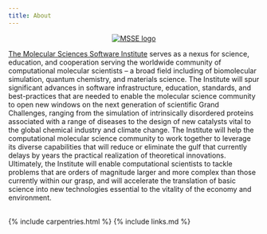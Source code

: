 ```yaml
---
title: About
---
```

<div class="row">
  <div class="col-md-2" align="center">
    <a href="{{ site.molssi_site }}"><img src="{{ relative_root_path }}/assets/img/msse-logo.jpg" alt="MSSE logo" /></a>
  </div>
  <div class="col-md-8">
    <p><a href="{{ site.molssi_site }}">The Molecular Sciences Software Institute</a> serves as a nexus for science, education, and cooperation serving the worldwide community of computational molecular scientists – a broad field including of biomolecular simulation, quantum chemistry, and materials science. The Institute will spur significant advances in software infrastructure, education, standards, and best-practices that are needed to enable the molecular science community to open new windows on the next generation of scientific Grand Challenges, ranging from the simulation of intrinsically disordered proteins associated with a range of diseases to the design of new catalysts vital to the global chemical industry and climate change. The Institute will help the computational molecular science community to work together to leverage its diverse capabilities that will reduce or eliminate the gulf that currently delays by years the practical realization of theoretical innovations. Ultimately, the Institute will enable computational scientists to tackle problems that are orders of magnitude larger and more complex than those currently within our grasp, and will accelerate the translation of basic science into new technologies essential to the vitality of the economy and environment.</p>
  </div>
</div>
<br/>
{% include carpentries.html %}
{% include links.md %}
